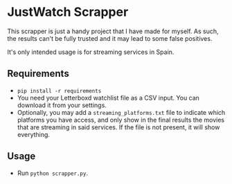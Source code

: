 # JustWatch Scrapper
This scrapper is just a handy project that I have made for myself. As such, the results can't be fully trusted and it may lead to some false positives.

It's only intended usage is for streaming services in Spain.
## Requirements
 - `pip install -r requirements`
 - You need your Letterboxd watchlist file as a CSV input. You can download it from your settings.
 - Optionally, you may add a `streaming_platforms.txt` file to indicate which platforms you have access, and only show in the final results the movies that are streaming in said services. If the file is not present, it will show everything.
## Usage
 - Run `python scrapper.py`. 
